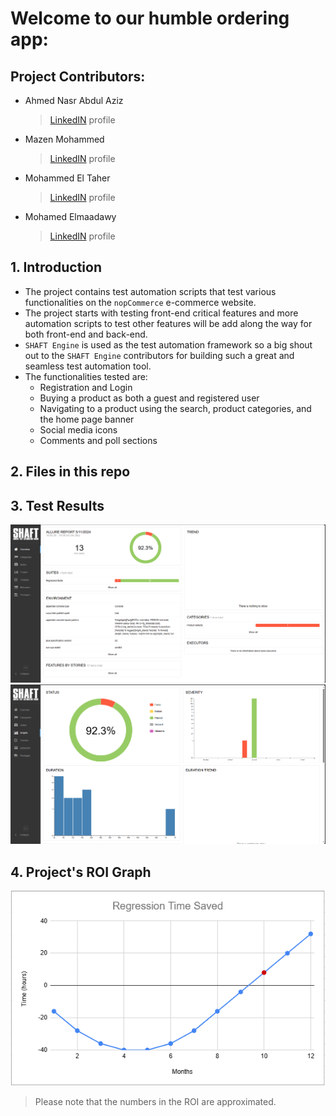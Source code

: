 # Welcome to our humble ordering app:
## Project Contributors:

* Ahmed Nasr Abdul Aziz
  >[LinkedIN](https://www.linkedin.com/in/ahmed-nasr-122462109/) profile
* Mazen Mohammed
  >[LinkedIN](https://www.linkedin.com/in/mazen-mohamed-26aa64173/) profile
* Mohammed El Taher
  >[LinkedIN](https://www.linkedin.com/in/mohamed-eltaher220/) profile
* Mohamed Elmaadawy
  >[LinkedIN](https://www.linkedin.com/in/mohamedelmaadawy1/) profile
## 1. Introduction
* The project contains test automation scripts that test various functionalities on the `nopCommerce` e-commerce website.
* The project starts with testing front-end critical features and more automation scripts to test other features will be add along the way for both front-end and back-end.
* `SHAFT Engine` is used as the test automation framework so a big shout out to the `SHAFT Engine` contributors for building such a great and seamless test automation tool.
* The functionalities tested are:
  * Registration and Login
  * Buying a product as both a guest and registered user
  * Navigating to a product using the search, product categories, and the home page banner
  * Social media icons
  * Comments and poll sections
## 2. Files in this repo

## 3. Test Results
![alt text][overview] ![alt text][graphs]
## 4. Project's ROI Graph
![alt text][ROI]

> Please note that the numbers in the ROI are approximated.

[overview]: https://github.com/VOL1TZ1/NopCommerce-ShaftEngine/blob/master/Documents/RegressionTestRunReportOverview.png "Test Results Overview"
[graphs]: https://github.com/VOL1TZ1/NopCommerce-ShaftEngine/blob/master/Documents/RegressionTestRunReportGraphs.png "Test Results Graphs"
[ROI]: https://github.com/VOL1TZ1/NopCommerce-ShaftEngine/blob/master/Documents/ROI.png "Return Of Investment"
